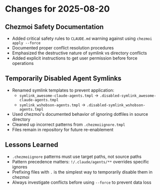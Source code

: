 # Changes for 2025-08-20

## Chezmoi Safety Documentation
- Added critical safety rules to `CLAUDE.md` warning against using `chezmoi apply --force`
- Documented proper conflict resolution procedures
- Emphasized the destructive nature of symlink vs directory conflicts
- Added explicit instructions to get user permission before force operations

## Temporarily Disabled Agent Symlinks
- Renamed symlink templates to prevent application:
  - `symlink_awesome-claude-agents.tmpl` → `.disabled-symlink_awesome-claude-agents.tmpl`
  - `symlink_wshobson-agents.tmpl` → `.disabled-symlink_wshobson-agents.tmpl`
- Used chezmoi's documented behavior of ignoring dotfiles in source directory
- Cleaned up incorrect patterns from `.chezmoiignore.tmpl`
- Files remain in repository for future re-enablement

## Lessons Learned
- `.chezmoiignore` patterns must use target paths, not source paths
- Pattern precedence matters: `!/.claude/agents/**` overrides specific ignores
- Prefixing files with `.` is the simplest way to temporarily disable them in chezmoi
- Always investigate conflicts before using `--force` to prevent data loss